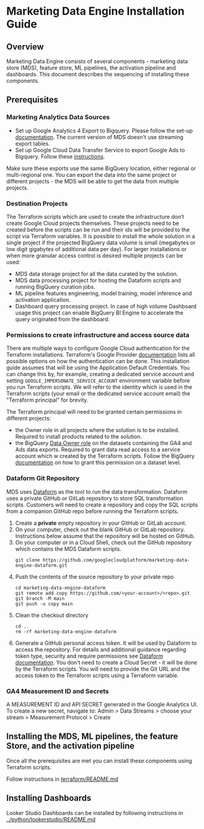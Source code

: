 # Marketing Data Engine Installation Guide

## Overview

Marketing Data Engine consists of several components - marketing data store (MDS), feature store, ML pipelines,
the activation pipeline and dashboards. This document describes the sequencing of installing these components.

## Prerequisites

### Marketing Analytics Data Sources

* Set up Google Analytics 4 Export to Bigquery. Please follow the
  set-up [documentation](https://support.google.com/analytics/answer/9358801?hl=en). The current version of MDS doesn't
  use streaming export tables.
* Set up Google Cloud Data Transfer Service to export Google Ads to Bigquery. Follow
  these [instructions](https://cloud.google.com/bigquery/docs/google-ads-transfer).

Make sure these exports use the same BigQuery location, either regional or multi-regional one. You can export the data
into the same project or different projects - the MDS will be able to get the data from multiple projects.

### Destination Projects

The Terraform scripts which are used to create the infrastructure don’t create Google Cloud projects themselves. These
projects need to be created before the scripts can be run and their ids will be provided to the script via Terraform
variables. It is possible to install the whole solution in a single project if the projected BigQuery data volume is
small (megabytes or low digit gigabytes of additional data per day). For larger installations or when more granular
access control is desired multiple projects can be used:

* MDS data storage project for all the data curated by the solution.
* MDS data processing project for hosting the Dataform scripts and running BigQuery curation jobs.
* ML pipeline features engineering, model training, model inference and activation application.
* Dashboard query processing project. In case of high volume Dashboard usage this project can enable BigQuery BI Engine
  to
  accelerate the query originated from the dashboard.

### Permissions to create infrastructure and access source data

There are multiple ways to configure Google Cloud authentication for the Terraform installations. Terraform's Google
Provider [documentation](https://registry.terraform.io/providers/hashicorp/google/latest/docs/guides/provider_reference)
lists all possible options on how the authentication can be done. This installation guide assumes that will be using the
Application Default Credentials. You can change this by, for example, creating a dedicated service account and
setting `GOOGLE_IMPERSONATE_SERVICE_ACCOUNT` environment variable before you run Terraform scripts. We will refer to the
identity which is used in the Terraform scripts (your email or the dedicated service account email) the "Terraform
principal" for brevity.

The Terraform principal will need to be granted certain permissions in different projects:

* the Owner role in all projects where the solution is to be installed. Required to install products related to the
  solution.
* the BigQuery [Data Owner role](https://cloud.google.com/bigquery/docs/control-access-to-resources-iam#required_roles)
  on the datasets containing the GA4 and Ads data exports. Required to grant data read access to
  a service account which w created by the Terraform scripts. Follow the
  BigQuery [documentation](https://cloud.google.com/bigquery/docs/control-access-to-resources-iam#grant_access_to_a_dataset)
  on how to grant this permission on a dataset level.

### Dataform Git Repository

MDS uses [Dataform](https://cloud.google.com/dataform) as the tool to run the data transformation. Dataform uses a
private GitHub or GitLab repository to store SQL transformation scripts. Customers will need to create a repository and
copy the SQL scripts from a companion GitHub repo before running the Terraform scripts.

1. Create a **private** empty repository in your GitHub or GitLab account.
2. On your computer, check out the blank GitHub or GitLab repository. Instructions below assume that the repository
   will be hosted on GitHub.
3. On your computer or in a Cloud Shell, check out the GitHub repository which contains the MDS Dataform scripts.
    ```
    git clone https://github.com/googlecloudplatform/marketing-data-engine-dataform.git
    ```
4. Push the contents of the source repository to your private repo
    ```
   cd marketing-data-engine-dataform
   git remote add copy https://github.com/<your-account>/<repo>.git
   git branch -M main
   git push -u copy main
    ```
5. Clean the checkout directory
   ```shell
   cd ..
   rm -rf marketing-data-engine-dataform
   ```
6. Generate a GitHub personal access token. It will be used by Dataform to access the repository. For details and
   additional guidance regarding token type, security and require permissions
   see [Dataform documentation](https://cloud.google.com/dataform/docs/connect-repository#create-secret). You don't need
   to create a Cloud Secret - it will be done by the Terraform scripts. You will need to provide the Git URL and the
   access token to the Terraform scripts using a Terraform variable.

### GA4 Measurement ID and Secrets

A MEASUREMENT ID and API SECRET generated in the Google Analytics UI. To create a new secret, navigate to:
Admin > Data Streams > choose your stream > Measurement Protocol > Create

## Installing the MDS, ML pipelines, the feature Store, and the activation pipeline

Once all the prerequisites are met you can install these components using Terraform scripts.

Follow instructions in [terraform/README.md](terraform/README.md)

## Installing Dashboards

Looker Studio Dashboards can be installed by following instructions
in [../python/lookerstudio/README.md](../python/lookerstudio/README.md)

